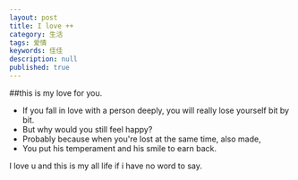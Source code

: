 ```yaml
---
layout: post
title: I love ++
category: 生活
tags: 爱情
keywords: 佳佳
description: null
published: true
---
```


##this is my love for you.

- If you fall in love with a person deeply, you will really lose yourself bit by bit.
- But why would you still feel happy?
- Probably because when you're lost at the same time, also made,
- You put his temperament and his smile to earn back.

I love u and this is my all life if i have no word to say.